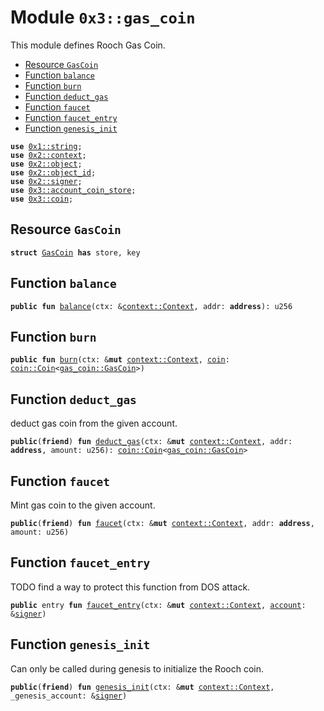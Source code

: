 
<a name="0x3_gas_coin"></a>

# Module `0x3::gas_coin`

This module defines Rooch Gas Coin.


-  [Resource `GasCoin`](#0x3_gas_coin_GasCoin)
-  [Function `balance`](#0x3_gas_coin_balance)
-  [Function `burn`](#0x3_gas_coin_burn)
-  [Function `deduct_gas`](#0x3_gas_coin_deduct_gas)
-  [Function `faucet`](#0x3_gas_coin_faucet)
-  [Function `faucet_entry`](#0x3_gas_coin_faucet_entry)
-  [Function `genesis_init`](#0x3_gas_coin_genesis_init)


<pre><code><b>use</b> <a href="">0x1::string</a>;
<b>use</b> <a href="">0x2::context</a>;
<b>use</b> <a href="">0x2::object</a>;
<b>use</b> <a href="">0x2::object_id</a>;
<b>use</b> <a href="">0x2::signer</a>;
<b>use</b> <a href="account_coin_store.md#0x3_account_coin_store">0x3::account_coin_store</a>;
<b>use</b> <a href="coin.md#0x3_coin">0x3::coin</a>;
</code></pre>



<a name="0x3_gas_coin_GasCoin"></a>

## Resource `GasCoin`



<pre><code><b>struct</b> <a href="gas_coin.md#0x3_gas_coin_GasCoin">GasCoin</a> <b>has</b> store, key
</code></pre>



<a name="0x3_gas_coin_balance"></a>

## Function `balance`



<pre><code><b>public</b> <b>fun</b> <a href="gas_coin.md#0x3_gas_coin_balance">balance</a>(ctx: &<a href="_Context">context::Context</a>, addr: <b>address</b>): u256
</code></pre>



<a name="0x3_gas_coin_burn"></a>

## Function `burn`



<pre><code><b>public</b> <b>fun</b> <a href="gas_coin.md#0x3_gas_coin_burn">burn</a>(ctx: &<b>mut</b> <a href="_Context">context::Context</a>, <a href="coin.md#0x3_coin">coin</a>: <a href="coin.md#0x3_coin_Coin">coin::Coin</a>&lt;<a href="gas_coin.md#0x3_gas_coin_GasCoin">gas_coin::GasCoin</a>&gt;)
</code></pre>



<a name="0x3_gas_coin_deduct_gas"></a>

## Function `deduct_gas`

deduct gas coin from the given account.


<pre><code><b>public</b>(<b>friend</b>) <b>fun</b> <a href="gas_coin.md#0x3_gas_coin_deduct_gas">deduct_gas</a>(ctx: &<b>mut</b> <a href="_Context">context::Context</a>, addr: <b>address</b>, amount: u256): <a href="coin.md#0x3_coin_Coin">coin::Coin</a>&lt;<a href="gas_coin.md#0x3_gas_coin_GasCoin">gas_coin::GasCoin</a>&gt;
</code></pre>



<a name="0x3_gas_coin_faucet"></a>

## Function `faucet`

Mint gas coin to the given account.


<pre><code><b>public</b>(<b>friend</b>) <b>fun</b> <a href="gas_coin.md#0x3_gas_coin_faucet">faucet</a>(ctx: &<b>mut</b> <a href="_Context">context::Context</a>, addr: <b>address</b>, amount: u256)
</code></pre>



<a name="0x3_gas_coin_faucet_entry"></a>

## Function `faucet_entry`

TODO find a way to protect this function from DOS attack.


<pre><code><b>public</b> entry <b>fun</b> <a href="gas_coin.md#0x3_gas_coin_faucet_entry">faucet_entry</a>(ctx: &<b>mut</b> <a href="_Context">context::Context</a>, <a href="">account</a>: &<a href="">signer</a>)
</code></pre>



<a name="0x3_gas_coin_genesis_init"></a>

## Function `genesis_init`

Can only be called during genesis to initialize the Rooch coin.


<pre><code><b>public</b>(<b>friend</b>) <b>fun</b> <a href="gas_coin.md#0x3_gas_coin_genesis_init">genesis_init</a>(ctx: &<b>mut</b> <a href="_Context">context::Context</a>, _genesis_account: &<a href="">signer</a>)
</code></pre>
